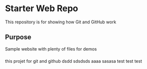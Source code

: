 # Starter Web Repo

This repository is for showing how Git and GitHub work

## Purpose

Sample website with plenty of files for demos

###

this projet for git and github  dsdd sdsdsds   aaaa sasasa  test test test
